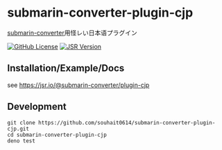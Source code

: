 # submarin-converter-plugin-cjp

[submarin-converter](https://jsr.io/@submarin-converter/core)用怪レい日本语プラグイン

[![GitHub License](https://img.shields.io/github/license/souhait0614/submarin-converter-plugin-cjp?style=flat-square)](/LICENSE)
[![JSR Version](https://img.shields.io/jsr/v/%40submarin-converter/plugin-cjp?style=flat-square)](https://jsr.io/@submarin-converter/plugin-cjp)

## Installation/Example/Docs

see <https://jsr.io/@submarin-converter/plugin-cjp>

## Development

```shell
git clone https://github.com/souhait0614/submarin-converter-plugin-cjp.git
cd submarin-converter-plugin-cjp
deno test
```
